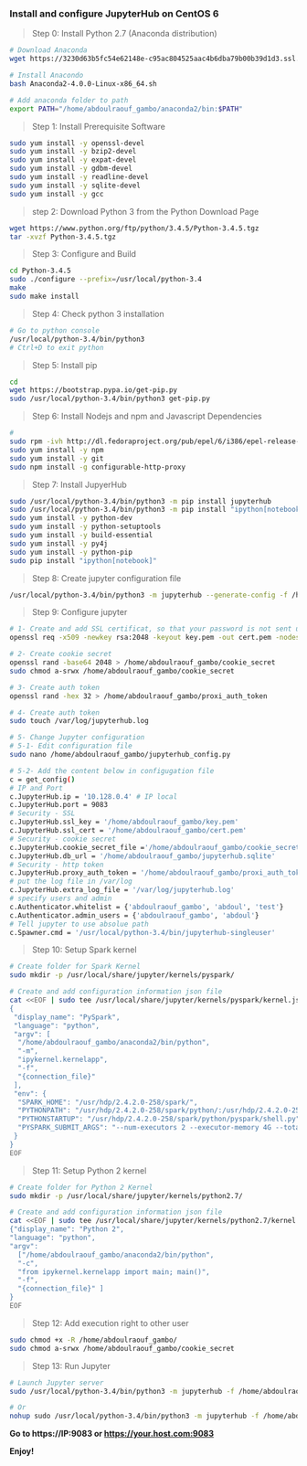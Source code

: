 ### Install and configure JupyterHub on CentOS 6

> Step 0: Install Python 2.7 (Anaconda distribution) 

```sh
# Download Anaconda
wget https://3230d63b5fc54e62148e-c95ac804525aac4b6dba79b00b39d1d3.ssl.cf1.rackcdn.com/Anaconda2-4.0.0-Linux-x86_64.sh

# Install Anacondo
bash Anaconda2-4.0.0-Linux-x86_64.sh

# Add anaconda folder to path
export PATH="/home/abdoulraouf_gambo/anaconda2/bin:$PATH"

```

> Step 1: Install Prerequisite Software

```sh
sudo yum install -y openssl-devel 
sudo yum install -y bzip2-devel 
sudo yum install -y expat-devel 
sudo yum install -y gdbm-devel 
sudo yum install -y readline-devel 
sudo yum install -y sqlite-devel
sudo yum install -y gcc

```

> step 2:  Download Python 3 from the Python Download Page

```sh
wget https://www.python.org/ftp/python/3.4.5/Python-3.4.5.tgz
tar -xvzf Python-3.4.5.tgz

```

> Step 3: Configure and Build

```sh
cd Python-3.4.5
sudo ./configure --prefix=/usr/local/python-3.4
make 
sudo make install

```

> Step 4: Check python 3 installation

```sh
# Go to python console
/usr/local/python-3.4/bin/python3
# Ctrl+D to exit python
```

> Step 5: Install pip 

```sh
cd
wget https://bootstrap.pypa.io/get-pip.py
sudo /usr/local/python-3.4/bin/python3 get-pip.py
```

> Step 6: Install Nodejs and npm and Javascript Dependencies

```sh
# 
sudo rpm -ivh http://dl.fedoraproject.org/pub/epel/6/i386/epel-release-6-8.noarch.rpm
sudo yum install -y npm
sudo yum install -y git
sudo npm install -g configurable-http-proxy

```

> Step 7: Install JupyerHub

```sh
sudo /usr/local/python-3.4/bin/python3 -m pip install jupyterhub
sudo /usr/local/python-3.4/bin/python3 -m pip install "ipython[notebook]"
sudo yum install -y python-dev 
sudo yum install -y python-setuptools
sudo yum install -y build-essential
sudo yum install -y py4j
sudo yum install -y python-pip
sudo pip install "ipython[notebook]"

```

> Step 8: Create jupyter configuration file

```sh
/usr/local/python-3.4/bin/python3 -m jupyterhub --generate-config -f /home/abdoulraouf_gambo/jupyterhub_config.py
```

> Step 9: Configure jupyter

```sh
# 1- Create and add SSL certificat, so that your password is not sent unencrypted by your browser
openssl req -x509 -newkey rsa:2048 -keyout key.pem -out cert.pem -nodes -days 365

# 2- Create cookie secret
openssl rand -base64 2048 > /home/abdoulraouf_gambo/cookie_secret
sudo chmod a-srwx /home/abdoulraouf_gambo/cookie_secret

# 3- Create auth token
openssl rand -hex 32 > /home/abdoulraouf_gambo/proxi_auth_token

# 4- Create auth token
sudo touch /var/log/jupyterhub.log

# 5- Change Jupyter configuration
# 5-1- Edit configuration file
sudo nano /home/abdoulraouf_gambo/jupyterhub_config.py

# 5-2- Add the content below in configugation file
c = get_config()
# IP and Port
c.JupyterHub.ip = '10.128.0.4' # IP local
c.JupyterHub.port = 9083
# Security - SSL
c.JupyterHub.ssl_key = '/home/abdoulraouf_gambo/key.pem'
c.JupyterHub.ssl_cert = '/home/abdoulraouf_gambo/cert.pem'
# Security - cookie secret
c.JupyterHub.cookie_secret_file ='/home/abdoulraouf_gambo/cookie_secret'
c.JupyterHub.db_url = '/home/abdoulraouf_gambo/jupyterhub.sqlite'
# Security - http token
c.JupyterHub.proxy_auth_token = '/home/abdoulraouf_gambo/proxi_auth_token'
# put the log file in /var/log
c.JupyterHub.extra_log_file = '/var/log/jupyterhub.log'
# specify users and admin
c.Authenticator.whitelist = {'abdoulraouf_gambo', 'abdoul', 'test'}
c.Authenticator.admin_users = {'abdoulraouf_gambo', 'abdoul'}
# Tell jupyter to use absolue path
c.Spawner.cmd = '/usr/local/python-3.4/bin/jupyterhub-singleuser'

```

> Step 10: Setup Spark kernel

```sh
# Create folder for Spark Kernel
sudo mkdir -p /usr/local/share/jupyter/kernels/pyspark/

# Create and add configuration information json file
cat <<EOF | sudo tee /usr/local/share/jupyter/kernels/pyspark/kernel.json
{
 "display_name": "PySpark",
 "language": "python",
 "argv": [
  "/home/abdoulraouf_gambo/anaconda2/bin/python",
  "-m",
  "ipykernel.kernelapp",
  "-f",
  "{connection_file}"
 ],
 "env": {
  "SPARK_HOME": "/usr/hdp/2.4.2.0-258/spark/",
  "PYTHONPATH": "/usr/hdp/2.4.2.0-258/spark/python/:/usr/hdp/2.4.2.0-258/spark/python/lib/py4j-0.9-src.zip",
  "PYTHONSTARTUP": "/usr/hdp/2.4.2.0-258/spark/python/pyspark/shell.py",
  "PYSPARK_SUBMIT_ARGS": "--num-executors 2 --executor-memory 4G --total-executor-cores 2 pyspark-shell"
 }
}
EOF


```

> Step 11: Setup Python 2 kernel

```sh
# Create folder for Python 2 Kernel
sudo mkdir -p /usr/local/share/jupyter/kernels/python2.7/

# Create and add configuration information json file
cat <<EOF | sudo tee /usr/local/share/jupyter/kernels/python2.7/kernel.json
{"display_name": "Python 2",
"language": "python",
"argv":
  ["/home/abdoulraouf_gambo/anaconda2/bin/python",
  "-c",
  "from ipykernel.kernelapp import main; main()",
  "-f",
  "{connection_file}" ]
}
EOF

```

> Step 12: Add execution right to other user

```sh
sudo chmod +x -R /home/abdoulraouf_gambo/
sudo chmod a-srwx /home/abdoulraouf_gambo/cookie_secret

```

> Step 13: Run Jupyter

```sh
# Launch Jupyter server
sudo /usr/local/python-3.4/bin/python3 -m jupyterhub -f /home/abdoulraouf_gambo/jupyterhub_config.py 

# Or
nohup sudo /usr/local/python-3.4/bin/python3 -m jupyterhub -f /home/abdoulraouf_gambo/jupyterhub_config.py &

```

__Go to https://IP:9083 or https://your.host.com:9083__  

__Enjoy!__
